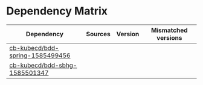 # Dependency Matrix

Dependency | Sources | Version | Mismatched versions
---------- | ------- | ------- | -------------------
[cb-kubecd/bdd-spring-1585499456](https://github.com/cb-kubecd/bdd-spring-1585499456.git) |  | []() | 
[cb-kubecd/bdd-sbhg-1585501347](https://github.com/cb-kubecd/bdd-sbhg-1585501347.git) |  | []() | 
